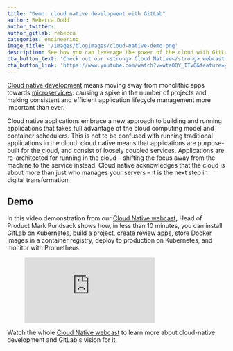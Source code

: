 ```yaml
---
title: "Demo: cloud native development with GitLab"
author: Rebecca Dodd
author_twitter:
author_gitlab: rebecca
categories: engineering
image_title: '/images/blogimages/cloud-native-demo.png'
description: See how you can leverage the power of the cloud with GitLab 9.0.
cta_button_text: 'Check out our <strong> Cloud Native</strong> webcast!'
cta_button_link: 'https://www.youtube.com/watch?v=wtaOQY_ITvQ&feature=youtu.be'
---
```


[Cloud native development](/topics/cloud-native/) means moving away from monolithic apps towards [microservices](/topics/microservices/): causing a spike in the number of projects and making consistent and efficient application lifecycle management more important than ever.

<!-- more -->

Cloud native applications embrace a new approach to building and running applications that takes full advantage of the cloud computing model and container schedulers. This is not to be confused with running traditional applications in the cloud: cloud native means that applications are purpose-built for the cloud, and consist of loosely coupled services. Applications are re-architected for running in the cloud – shifting the focus away from the machine to the service instead. Cloud native acknowledges that the cloud is about more than just who manages your servers – it is the next step in digital transformation.

## Demo

In this video demonstration from our [Cloud Native webcast](https://www.youtube.com/watch?v=wtaOQY_ITvQ&feature=youtu.be), Head of Product Mark Pundsack shows how, in less than 10 minutes, you can install GitLab on Kubernetes, build a project, create review apps, store Docker images in a container registry, deploy to production on Kubernetes, and monitor with Prometheus.

<figure class="video_container">
  <iframe src="https://www.youtube.com/embed/jfIyQEwrocw" frameborder="0" allowfullscreen="true"> </iframe>
</figure>

Watch the whole [Cloud Native webcast](https://www.youtube.com/watch?v=wtaOQY_ITvQ&feature=youtu.be) to learn more about cloud-native development and GitLab's vision for it.
